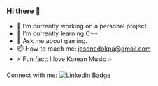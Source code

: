 ### Hi there 👋

<!--
**jasonedokpa/jasonedokpa** is a ✨ _special_ ✨ repository because its `README.md` (this file) appears on your GitHub profile.
Here are some ideas to get you started:
-->

- 🔭 I’m currently working on a personal project.
- 🌱 I’m currently learning C++
- 💬 Ask me about gaming.
- 📫 How to reach me: jasonedokpa@gmail.com
- ⚡ Fun fact: I love Korean Music 🎶



Connect with me:
<a href="https://www.linkedin.com/in/jasonedokpa/">
    <img src="https://img.shields.io/badge/LinkedIn-blue?style=for-the-badge&logo=linkedin&logoColor=white" alt="LinkedIn Badge"/>
  </a>
